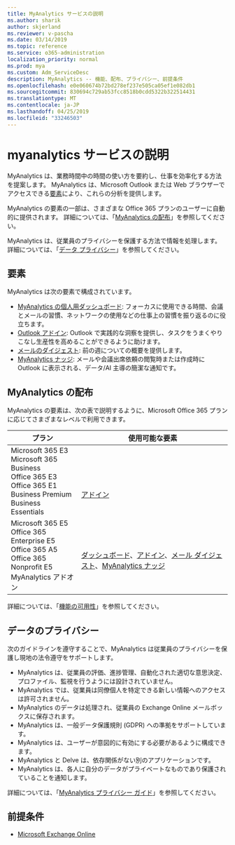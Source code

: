 ```yaml
---
title: MyAnalytics サービスの説明
ms.author: sharik
author: skjerland
ms.reviewer: v-pascha
ms.date: 03/14/2019
ms.topic: reference
ms.service: o365-administration
localization_priority: normal
ms.prod: mya
ms.custom: Adm_ServiceDesc
description: MyAnalytics -- 機能、配布、プライバシー、前提条件
ms.openlocfilehash: e0e060674b72bd278ef237e505ca05ef1e082db1
ms.sourcegitcommit: 830694c729ab53fcc8518b0cdd5322b322514431
ms.translationtype: MT
ms.contentlocale: ja-JP
ms.lasthandoff: 04/25/2019
ms.locfileid: "33246503"
---
```

# <a name="myanalytics-service-description"></a>myanalytics サービスの説明

MyAnalytics は、業務時間中の時間の使い方を要約し、仕事を効率化する方法を提案します。 MyAnalytics は、Microsoft Outlook または Web ブラウザーでアクセスできる[要素](#elements)により、これらの分析を提供します。

MyAnalytics の要素の一部は、さまざまな Office 365 プランのユーザーに自動的に提供されます。 詳細については、「[MyAnalytics の配布](#myanalytics-distributions)」を参照してください。  

MyAnalytics は、従業員のプライバシーを保護する方法で情報を処理します。 詳細については、「[データ プライバシー](#data-privacy)」を参照してください。

## <a name="elements"></a>要素

MyAnalytics は次の要素で構成されています。

* [MyAnalytics の個人用ダッシュボード](https://docs.microsoft.com/workplace-analytics/myanalytics/use/dashboard): フォーカスに使用できる時間、会議とメールの習慣、ネットワークの使用などの仕事上の習慣を振り返るのに役立ちます。
* [Outlook アドイン](https://docs.microsoft.com/workplace-analytics/myanalytics/use/add-in): Outlook で実践的な洞察を提供し、タスクをうまくやりこなし生産性を高めることができるように助けます。
* [メールのダイジェスト](https://docs.microsoft.com/workplace-analytics/myanalytics/use/email-digest): 前の週についての概要を提供します。
* [MyAnalytics ナッジ](https://docs.microsoft.com/workplace-analytics/myanalytics/use/mya-notifications): メールや会議出席依頼の閲覧時または作成時に Outlook に表示される、データ/AI 主導の簡潔な通知です。

## <a name="myanalytics-distributions"></a>MyAnalytics の配布

MyAnalytics の要素は、次の表で説明するように、Microsoft Office 365 プランに応じてさまざまなレベルで利用できます。

| プラン | 使用可能な要素 |
| --- | --- |
| Microsoft 365 E3</br>Microsoft 365 Business</br>Office 365 E3</br>Office 365 E1</br>Business Premium</br>Business Essentials | </br></br></br>[アドイン](https://docs.microsoft.com/en-us/workplace-analytics/myanalytics/use/add-in) |
| Microsoft 365 E5</br>Office 365 Enterprise E5</br>Office 365 A5</br>Office 365 Nonprofit E5</br>MyAnalytics アドオン | </br>[ダッシュボード](https://docs.microsoft.com/en-us/workplace-analytics/myanalytics/use/dashboard)、[アドイン](https://docs.microsoft.com/en-us/workplace-analytics/myanalytics/use/add-in)、[メール ダイジェスト](https://docs.microsoft.com/en-us/workplace-analytics/myanalytics/use/email-digest)、[MyAnalytics ナッジ](https://docs.microsoft.com/en-us/workplace-analytics/myanalytics/use/mya-notifications) |

詳細については、「[機能の可用性](https://docs.microsoft.com/workplace-analytics/myanalytics/overview/plans-environments)」を参照してください。

## <a name="data-privacy"></a>データのプライバシー

次のガイドラインを遵守することで、MyAnalytics は従業員のプライバシーを保護し現地の法令遵守をサポートします。

* MyAnalytics は、従業員の評価、進捗管理、自動化された適切な意思決定、プロファイル、監視を行うようには設計されていません。
* MyAnalytics では、従業員は同僚個人を特定できる新しい情報へのアクセスは許可されません。
* MyAnalytics のデータは処理され、従業員の Exchange Online メールボックスに保存されます。
* MyAnalytics は、一般データ保護規則 (GDPR) への準拠をサポートしています。
* MyAnalytics は、ユーザーが意図的に有効にする必要があるように構成できます。
* MyAnalytics と Delve は、依存関係がない別のアプリケーションです。
* MyAnalytics は、各人に自分のデータがプライベートなものであり保護されていることを通知します。

詳細については、「[MyAnalytics プライバシー ガイド](https://docs.microsoft.com/workplace-analytics/myanalytics/overview/privacy-guide)」を参照してください。

## <a name="prerequisites"></a>前提条件

* [Microsoft Exchange Online](https://docs.microsoft.com/office365/servicedescriptions/exchange-online-service-description/exchange-online-service-description)
